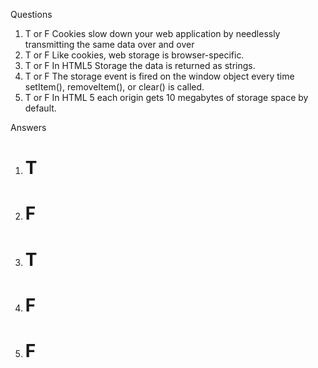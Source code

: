 Questions
1. T or F Cookies slow down your web application by needlessly transmitting the same data over and over
2. T or F Like cookies, web storage is browser-specific.
3. T or F In HTML5 Storage the data is returned as strings.
4. T or F The storage event is fired on the window object every time setItem(), removeItem(), or clear() is called.
5. T or F In HTML 5 each origin gets 10 megabytes of storage space by default.









Answers
1. # T # 
2. # F #
3. # T #
4. # F #
5. # F #
